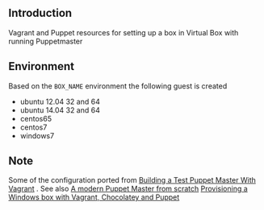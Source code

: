 Introduction
------------
Vagrant and Puppet resources for setting up a box in Virtual Box with running Puppetmaster



Environment
-----------
Based on the `BOX_NAME` environment the following guest is created 

 - ubuntu 12.04 32 and 64
 - ubuntu 14.04 32 and 64
 - centos65
 - centos7
 - windows7

Note
----
Some of the configuration ported from [Building a Test Puppet Master With Vagrant](http://grahamgilbert.com/blog/2013/02/13/building-a-test-puppet-master-with-vagrant/) . See also [A modern Puppet Master from scratch](http://stdout.no/a-modern-puppet-master-from-scratch/)
[Provisioning a Windows box with Vagrant, Chocolatey and Puppet](www.tzehon.com/2014/01/20/provisioning-a-windows-box-with-vagrant-chocolatey-and-puppet-part-1/)
